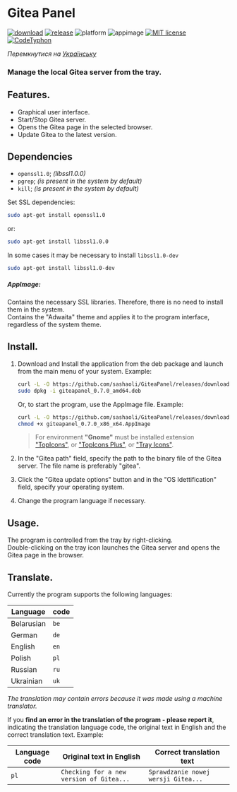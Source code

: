 # Gitea Panel

[![download]](https://github.com/sashaoli/GiteaPanel/releases/latest) [![release]](https://github.com/sashaoli/GiteaPanel/releases/latest) ![platform] ![appimage] [![MIT license][license]](./LICENSE.md) [![CodeTyphon][typhon]](https://www.pilotlogic.com/sitejoom/)

*Перемкнутися на [Українську](./README.md)*

### Manage the local Gitea server from the tray.

## Features.
- Graphical user interface.
- Start/Stop Gitea server.
- Opens the Gitea page in the selected browser.
- Update Gitea to the latest version.

## Dependencies
- `openssl1.0`; *(libssl1.0.0)*
- `pgrep`; *(is present in the system by default)*
- `kill`; *(is present in the system by default)*

Set SSL dependencies:
```bash
sudo apt-get install openssl1.0
```
or:
```bash
sudo apt-get install libssl1.0.0
```
In some cases it may be necessary to install `libssl1.0-dev`
```Bash
sudo apt-get install libssl1.0-dev
```

##### AppImage:
Contains the necessary SSL libraries. Therefore, there is no need to install them in the system.</br>Contains the "Adwaita" theme and applies it to the program interface, regardless of the system theme.


## Install.
1.  Download and Install the application from the deb package and launch from the main menu of your system. Example:
    ```bash
    curl -L -O https://github.com/sashaoli/GiteaPanel/releases/download/v0.7.0/giteapanel_0.7.0_amd64.deb
    sudo dpkg -i giteapanel_0.7.0_amd64.deb
    ```
    Or, to start the program, use the AppImage file. Example:
    ```bash
    curl -L -O https://github.com/sashaoli/GiteaPanel/releases/download/v0.7.0/giteapanel_0.7.0_x86_x64.AppImage
    chmod +x giteapanel_0.7.0_x86_x64.AppImage
    ```
    > For environment **"Gnome"** must be installed extension ["TopIcons"](https://extensions.gnome.org/extension/495/topicons/), or ["TopIcons Plus"](https://extensions.gnome.org/extension/1031/topicons/), or ["Tray Icons"](https://extensions.gnome.org/extension/1503/tray-icons/).

2.  In the "Gitea path" field, specify the path to the binary file of the Gitea server. The file name is preferably "gitea".
3.  Click the "Gitea update options" button and in the "OS Idettification" field, specify your operating system.
4.  Change the program language if necessary.

## Usage.
The program is controlled from the tray by right-clicking.</br>Double-clicking on the tray icon launches the Gitea server and opens the Gitea page in the browser.

## Translate.
Currently the program supports the following languages:

| Language   | code |
| ---------- | ---- |
| Belarusian | `be` |
| German     | `de` |
| English    | `en` |
| Polish     | `pl` |
| Russian    | `ru` |
| Ukrainian  | `uk` |

*The translation may contain errors because it was made using a machine translator.*

If you **find an error in the translation of the program - please report it**, indicating the translation language code, the original text in English and the correct translation text. Example:

| Language code | Original text in English                 | Correct translation text            |
| ------------- | ---------------------------------------- | ----------------------------------- |
| `pl`          | `Checking for a new version of Gitea...` | `Sprawdzanie nowej wersji Gitea...` |

[download]: https://img.shields.io/github/downloads/sashaoli/GiteaPanel/total?style=flat
[release]:  https://img.shields.io/github/v/release/sashaoli/Giteapanel?style=flat
[platform]: https://img.shields.io/badge/platform-linux--64%20%7C%20linux--32-red
[appimage]: https://img.shields.io/badge/AppImage-x86__x64%20%7C%20i386-9cf
[license]:  http://img.shields.io/badge/license-MIT-brightgreen.svg
[typhon]:   https://img.shields.io/badge/CodeTyphon-7.20-green.svg
